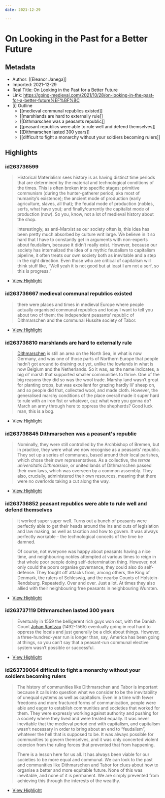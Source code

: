 ```yaml
---
date: 2021-12-29

---
```

# On Looking in the Past for a Better Future

## Metadata
- Author: [[Eleanor Janega]]
- Imported: 2021-12-29
- Real Title: On Looking in the Past for a Better Future
- Link: https://going-medieval.com/2021/10/28/on-looking-in-the-past-for-a-better-future%EF%BF%BC
- [i] Outline 
     - [[medieval communal republics existed]]
     - [[marshlands are hard to externally rule]]
     - [[Dithmarschen was a peasants republic]]
     - [[peasant republics were able to rule well and defend themselves]]
     - [[Dithmarschen lasted 300 years]]
     - [[difficult to fight a monarchy without your soldiers becoming rulers]]

## Highlights

### id263736599 

> Historical Materialism sees history is as having distinct time periods that are determined by the material and technological conditions of the times. This is often broken into specific stages: primitive communism (during the hunter-gatherer period, aka most of humanity’s existence); the ancient mode of production (early agriculture, slaves, all that); the feudal mode of production (nobles, serfs, what have you); and finally/currently the capitalist mode of production (now). So you, know, not a lot of medieval history about the shop.
> 
> Interestingly, as anti-Marxist as our society often is, this idea has been pretty much absorbed by culture writ large. We believe in it so hard that I have to constantly get in arguments with non-experts about feudalism, because it didn’t really exist. However, because our society has internalized the idea of a mythic feudalism to capitalism pipeline, it often treats our own society both as inevitable and a step in the right direction. Even those who are critical of capitalism will think stuff like, “Well yeah it is not good but at least I am not a serf, so this is progress.”

 * [View Highlight](https://read.readwise.io/read/01fr4j2b9xd5529vcsmwb4xpgz)

### id263736667 medieval communal republics existed

> there were places and times in medieval Europe where people actually organised communal republics and today I want to tell you about two of them: the independent peasants’ republic of Dithmarschen and the communal Hussite society of Tabor.

 * [View Highlight](https://read.readwise.io/read/01fr4j37kr7mv1z33px8apn40c)

### id263736810 marshlands are hard to externally rule 

> [Dithmarschen](https://en.wikipedia.org/wiki/Dithmarschen) is still an area on the North Sea, in what is now Germany, and was one of those parts of Northern Europe that people hadn’t got around to draining out yet, unlike the lowlands in what is now Belgium and the Netherlands. So it was, as the name indicates, a big ol’ marsh that supported smaller communities to thrive. One of the big reasons they did so was the wool trade. Marshy land wasn’t great for planting crops, but was excellent for grazing hardly lil’ sheep on, and so people did that, collected wool, and made cloth. However, the generalised marshy conditions of the place overall made it super hard to rule with an iron fist or whatever, cuz what were you gonna do? March an army through here to oppress the shepherds? Good luck man, this is a bog.

 * [View Highlight](https://read.readwise.io/read/01fr4j4c3wys5f8gsmcz91mvwb)

### id263736845 Dithmarschen was a peasant's republic 

> Nominally, they were still controlled by the Archbishop of Bremen, but in practice, they were what we now recognise as a peasants’ republic. They set up a series of communes, based around their local parishes, which chose their own representatives. As a collective, the *terrae universitatis Dithmarsiae*, or united lands of Dithmarschen passed their own laws, which was overseen by a common assembly. They also, crucially, administered their own resources, meaning that there were no overlords taking a cut along the way.

 * [View Highlight](https://read.readwise.io/read/01fr4j62thjnm3cmt8x8tstxqc)

### id263736852 peasant republics were able to rule well and defend themselves

> it worked super super well. Turns out a bunch of peasants were perfectly able to get their heads around the ins and outs of legislation and law making, as well as taxation and how to govern. It was always perfectly workable – the technological conceits of the time be damned.
> 
> Of course, not everyone was happy about peasants having a nice time, and neighbouring nobles attempted at various times to reign in that whole poor people doing self-determination thing. However, not only could the poors organise governance, they could also do self-defense. They fought off attacks from, among others, the King of Denmark, the rulers of Schleswig, and the nearby Counts of Holstein-Rendsburg. Repeatedly. Over and over. Just a lot. At times they also allied with their neighbouring free peasants in neighbouring Wursten.

 * [View Highlight](https://read.readwise.io/read/01fr4j6ss42zp6axq1y6xex2zj)

### id263737119 Dithmarschen lasted 300 years 

> Eventually in 1559 the belligerent rich guys won out, with the Danish Count [Johan Rantzau](https://en.wikipedia.org/wiki/Johan_Rantzau) (1492-1565) eventually going in real hard to oppress the locals and just generally be a dick about things. However, a three-hundred-year run is longer than, say, America has been going at things, so you can’t say that a peasant-run communal elective system wasn’t possible or successful.

 * [View Highlight](https://read.readwise.io/read/01fr4j97jwsgjdb51cyskp16kp)

### id263739064 difficult to fight a monarchy without your soldiers becoming rulers 

> The history of communities like Dithmarschen and Tabor is important because it calls into question what we consider to be the inevitability of unequal systems as well as capitalism. Even in a time with fewer freedoms and more fractured forms of communication, people were able and eager to establish communities and societies that worked for them. They were expressly working against authority and pushing for a society where they lived and were treated equally. It was never inevitable that the medieval period end with capitalism, and capitalism wasn’t necessary in order to bring about an end to “feudalism”, whatever the hell that is supposed to be. It was always possible for communities to govern themselves, and it was only concerted violent coercion from the ruling forces that prevented that from happening.
> 
> There is a lesson here for us all. It has always been viable for our societies to be more equal and communal. We can look to the past and communities like Dithmarschen and Tabor for clues about how to organise a better and more equitable future. None of this was inevitable, and none of it is permanent. We are simply prevented from achieving this through the interests of the wealthy.

 * [View Highlight](https://read.readwise.io/read/01fr4jdfzhy9ft9n7ps963ss32)
